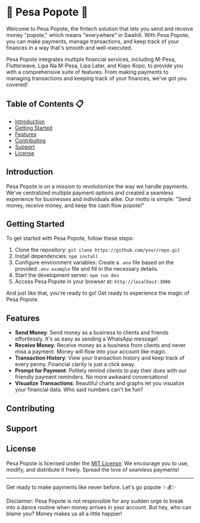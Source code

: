 # 🚀 Pesa Popote 🚀

Welcome to Pesa Popote, the fintech solution that lets you send and receive money "popote," which means "everywhere" in Swahili. With Pesa Popote, you can make payments, manage transactions, and keep track of your finances in a way that's smooth and well-executed.

Pesa Popote integrates multiple financial services, including M-Pesa, Flutterwave, Lipa Na M-Pesa, Lipa Later, and Kopo Kopo, to provide you with a comprehensive suite of features. From making payments to managing transactions and keeping track of your finances, we've got you covered!

## Table of Contents  📋

- [Introduction](#introduction)
- [Getting Started](#getting-started)
- [Features](#features)
- [Contributing](#contributing)
- [Support](#support)
- [License](#license)

## Introduction

Pesa Popote is on a mission to revolutionize the way we handle payments. We've centralized multiple payment options and created a seamless experience for businesses and individuals alike. Our motto is simple: "Send money, receive money, and keep the cash flow popote!"

## Getting Started

To get started with Pesa Popote, follow these steps:

1. Clone the repository: `git clone https://github.com/your/repo.git`
2. Install dependencies: `npm install`
3. Configure environment variables: Create a `.env` file based on the provided `.env.example` file and fill in the necessary details.
4. Start the development server: `npm run dev`
5. Access Pesa Popote in your browser at: `http://localhost:3000`

And just like that, you're ready to go! Get ready to experience the magic of Pesa Popote.

## Features

- **Send Money**: Send money as a business to clients and friends effortlessly. It's as easy as sending a WhatsApp message!
- **Receive Money**: Receive money as a business from clients and never miss a payment. Money will flow into your account like magic.
- **Transaction History**: View your transaction history and keep track of every penny. Financial clarity is just a click away.
- **Prompt for Payment**: Politely remind clients to pay their dues with our friendly payment reminders. No more awkward conversations!
- **Visualize Transactions**: Beautiful charts and graphs let you visualize your financial data. Who said numbers can't be fun?

## Contributing

## Support

## License

Pesa Popote is licensed under the [MIT License](https://opensource.org/licenses/MIT). We encourage you to use, modify, and distribute it freely. Spread the love of seamless payments!

---

Get ready to make payments like never before. Let's go popote ✨💰✨

Disclaimer: Pesa Popote is not responsible for any sudden urge to break into a dance routine when money arrives in your account. But hey, who can blame you? Money makes us all a little happier!
